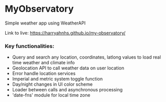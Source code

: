 # MyObservatory
Simple weather app using WeatherAPI

Link to live: https://harryahnhs.github.io/my-observatory/

### Key functionalities:
- Query and search any location, coordinates, latlong values to load real time weather and climate info
- Geolocation API to call weather data on user location
- Error handle location services
- Imperial and metric system toggle function
- Day/night changes in UI color scheme
- Loader between calls and asynchronous processing
- 'date-fns' module for local time zone
